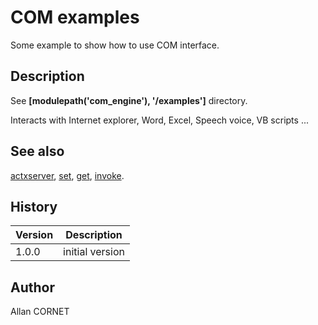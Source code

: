 

# COM examples

Some example to show how to use COM interface.

## Description


  <p>See <b>[modulepath('com_engine'), '/examples']</b> directory.</p>
  <p>Interacts with Internet explorer, Word, Excel, Speech voice, VB scripts ...</p>


## See also

[actxserver](actxserver.html), [set](COM_set.html), [get](COM_get.html), [invoke](COM_invoke.html).
## History

|Version|Description|
|------|------|
|1.0.0|initial version|


## Author

Allan CORNET



